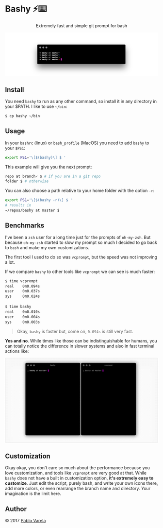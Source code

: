 # Bashy ⚡️⌨️

<p align="center">Extremely fast and simple git prompt for bash</p>

![main](https://raw.githubusercontent.com/pablopunk/art/master/bashy/main.png)

## Install

You need `bashy` to run as any other command, so install it in any directory in your $PATH. I like to use `~/bin`:

```bash
$ cp bashy ~/bin
```

## Usage

In your `bashrc` (linux) or `bash_profile` (MacOS) you need to add `bashy` to your `$PS1`:

```bash
export PS1='\[$(bashy)\] $ '
```

This example will give you the next prompt:

```bash
repo at branch✓ $ # if you are in a git repo
folder $ # otherwise
```

You can also choose a path relative to your home folder with the option `-r`:

```bash
export PS1='\[$(bashy -r)\] $ '
# results in
~/repos/bashy at master $
```

## Benchmarks

I've been a `zsh` user for a long time just for the prompts of `oh-my-zsh`. But because `oh-my-zsh` started to slow my prompt so much I decided to go back to `bash`  and make my own customizations.

The first tool I used to do so was `vcprompt`, but the speed was not improving a lot.

If we compare `bashy` to other tools like `vcprompt` we can see is much faster:

```bash
$ time vcprompt
real    0m0.094s
user    0m0.037s
sys     0m0.024s

$ time bashy
real    0m0.010s
user    0m0.004s
sys     0m0.003s
```

> Okay, `bashy` is faster but, come on, `0.094s` is still very fast.

__Yes and no__. While times like those can be indistinguishable for humans, you can totally notice the difference in slower systems and also in fast terminal actions like:

![vs_vcprompt](https://github.com/pablopunk/art/raw/master/bashy/vs_vcprompt.gif)

## Customization

Okay okay, you don't care so much about the performance because you love customization, and tools like `vcprompt` are very good at that. While `bashy` does not have a built in customization option, __it's extremely easy to customize__. Just edit the script, purely bash, and write your own icons there, add more colors,  or even rearrange the branch name and directory. Your imagination is the limit here.


## Author

© 2017 [Pablo Varela](https://twitter.com/pablopunk)
